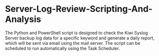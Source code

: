 # Server-Log-Review-Scripting-And-Analysis

The Python and PowerShell script is designed to check the Kiwi Syslog Server backup log data for a specific keyword and generate a daily report, which will be sent via email using the mail server. The script can be scheduled to run automatically using the Task Scheduler.
